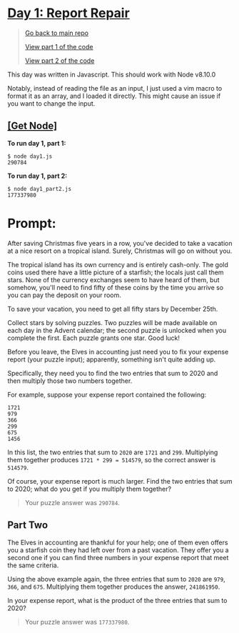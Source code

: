 # [Day 1: Report Repair](https://adventofcode.com/2020/day/1)

> [Go back to main repo](https://github.com/zsarge/AdventOfCode2020#solution-overview)
>
> [View part 1 of the code](day1.js)
>
> [View part 2 of the code](day1_part2.js)

This day was written in Javascript.
This should work with Node v8.10.0

Notably, instead of reading the file as an input, I just used a vim macro to format it as an array, and I loaded it directly. This might cause an issue if you want to change the input.

## [[Get Node]](https://nodejs.org/en/download/)

**To run day 1, part 1:**

```
$ node day1.js
290784
```

**To run day 1, part 2:**

```
$ node day1_part2.js
177337980
```

# Prompt:

After saving Christmas five years in a row, you've decided to take a vacation at a nice resort on a tropical island. Surely, Christmas will go on without you.

The tropical island has its own currency and is entirely cash-only. The gold coins used there have a little picture of a starfish; the locals just call them stars. None of the currency exchanges seem to have heard of them, but somehow, you'll need to find fifty of these coins by the time you arrive so you can pay the deposit on your room.

To save your vacation, you need to get all fifty stars by December 25th.

Collect stars by solving puzzles. Two puzzles will be made available on each day in the Advent calendar; the second puzzle is unlocked when you complete the first. Each puzzle grants one star. Good luck!

Before you leave, the Elves in accounting just need you to fix your expense report (your puzzle input); apparently, something isn't quite adding up.

Specifically, they need you to find the two entries that sum to 2020 and then multiply those two numbers together.

For example, suppose your expense report contained the following:
```
1721
979
366
299
675
1456
```
In this list, the two entries that sum to `2020` are `1721` and `299`. Multiplying them together produces `1721 * 299 = 514579`, so the correct answer is `514579`.

Of course, your expense report is much larger. Find the two entries that sum to 2020; what do you get if you multiply them together?

> Your puzzle answer was `290784`.

## Part Two 

The Elves in accounting are thankful for your help; one of them even offers you a starfish coin they had left over from a past vacation. They offer you a second one if you can find three numbers in your expense report that meet the same criteria.

Using the above example again, the three entries that sum to `2020` are `979`, `366`, and `675`. Multiplying them together produces the answer, `241861950`.

In your expense report, what is the product of the three entries that sum to 2020?

> Your puzzle answer was `177337980`.
